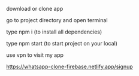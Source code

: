 download or clone app 

go to project directory and open terminal 

type npm i (to install all dependencies)

type npm start (to start project on your local)

use vpn to visit my app 

https://whatsapp-clone-firebase.netlify.app/signup
